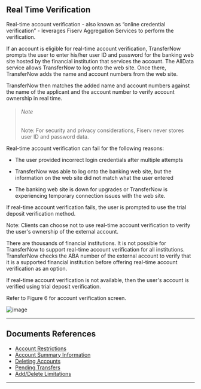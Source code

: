 ## Real Time Verification

Real-time account verification - also known as “online credential verification” - leverages Fiserv Aggregation Services to perform the verification.

If an account is eligible for real-time account verification, TransferNow prompts the user to enter his/her user ID and password for the banking web site hosted by the financial institution that services the account. The AllData service allows TransferNow to log onto the web site. Once there, TransferNow adds the name and account numbers from the web site.

TransferNow then matches the added name and account numbers against the name of the applicant and the account number to verify account ownership in real time.


<!-- theme: info -->
> ###### Note
>
>  Note: For security and privacy considerations, Fiserv never stores user ID and password data.

Real-time account verification can fail for the following reasons:

* The user provided incorrect login credentials after multiple attempts

* TransferNow was able to log onto the banking web site, but the information on the web site did not match what the user entered

* The banking web site is down for upgrades or TransferNow is experiencing temporary connection issues with the web site.

If real-time account verification fails, the user is prompted to use the trial deposit verification method.

Note: Clients can choose not to use real-time account verification to verify the user's ownership of the external account.

There are thousands of financial institutions. It is not possible for TransferNow to support real-time account verification for all institutions. TransferNow checks the ABA number of the external account to verify that it is a supported financial institution before offering real-time account verification as an option.

If real-time account verification is not available, then the user's account is verified using trial deposit verification.

Refer to Figure 6 for account verification screen.

![image](../../assets/images/RealTimeVerification.png)

---

## Documents References

- [Account Restrictions](?path=docs/acc-to-acc-transfer/Manage-Account/acc-restrictions.md)
- [Account Summary Information](?path=docs/acc-to-acc-transfer/Manage-Account/acc-summary.md)
- [Deleting Accounts](?path=docs/acc-to-acc-transfer/delete-Acc.md)
- [Pending Transfers](?path=docs/fund-transfer/pending-Transfer.md)
- [Add/Delete Limitations](?path=docs/acc-to-acc-transfer/Manage-Account/add-del-limitations.md)

---